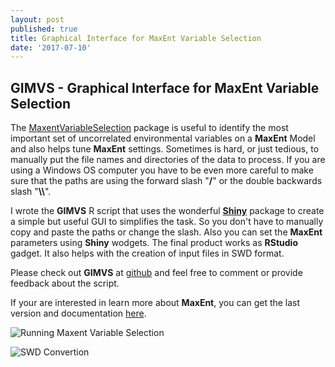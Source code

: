 ```yaml
---
layout: post
published: true
title: Graphical Interface for MaxEnt Variable Selection
date: '2017-07-10'
---
```

## GIMVS - Graphical Interface for MaxEnt Variable Selection

The [MaxentVariableSelection](https://github.com/alj1983/MaxentVariableSelection) package is useful to identify the most important set of uncorrelated environmental variables on a **MaxEnt** Model and also helps tune **MaxEnt** settings. Sometimes is hard, or just tedious, to manually put the file names and directories of the data to process. If you are using a Windows OS computer you have to be even more careful to make sure that the paths are using the forward slash "**/**" or the double backwards slash "**\\\\**". 

I wrote the **GIMVS** R script that uses the wonderful [**Shiny**](http://shiny.rstudio.com/) package to create a simple but useful GUI to simplifies the task. So you don't have to manually copy and paste the paths or change the slash. Also you can set the **MaxEnt** parameters using **Shiny** wodgets. The final product works as **RStudio** gadget. It also helps with the creation of input files in SWD format.

Please check out **GIMVS** at [github](https://github.com/geoabi/gimvs) and feel free to comment or provide feedback about the script.

If your are interested in learn more about **MaxEnt**, you can get the last version and documentation [here](http://biodiversityinformatics.amnh.org/open_source/maxent/).

![Running Maxent Variable Selection]({{site.baseurl}}/img/run_MaxentVariableSelection.png)

![SWD Convertion]({{site.baseurl}}/img/swd_convertion.png)



